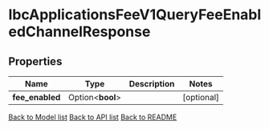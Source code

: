 # IbcApplicationsFeeV1QueryFeeEnabledChannelResponse

## Properties

Name | Type | Description | Notes
------------ | ------------- | ------------- | -------------
**fee_enabled** | Option<**bool**> |  | [optional]

[Back to Model list](../README.md#documentation-for-models) [Back to API list](../README.md#documentation-for-api-endpoints) [Back to README](../README.md)



